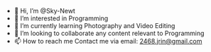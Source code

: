 - 👋 Hi, I’m @Sky-Newt
- 👀 I’m interested in Programming
- 🌱 I’m currently learning Photography and Video Editing
- 💞️ I’m looking to collaborate any content relevant to Programming
- 📫 How to reach me Contact me via email: 2468.jrin@gmail.com

<!---
Sky-Newt/Sky-Newt is a ✨ special ✨ repository because its `README.md` (this file) appears on your GitHub profile.
You can click the Preview link to take a look at your changes.
--->
